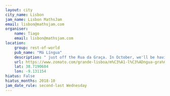 ```yaml
---
layout: city                                           
city_name: Lisbon                                                               
jam_name: Lisbon MathsJam
email: lisbon@mathsjam.com
organiser:
    name: Tiago
    email: lisbon@mathsjam.com
location:
    group: rest-of-world
    pub_name: "Má Língua"
    description: " just off the Rua da Graça. In October, we'll be having a special Celebration of Mind event at the National Museum Of Natural History and Science, on Monday 22nd October from 5.30pm-8.30pm - email Tiago (address below) for details"
    url: https://www.zomato.com/grande-lisboa/m%C3%A1-l%C3%ADngua-gra%C3%A7a-lisboa
    lat: 38.7190684
    lon: -9.131154
hiatus: False
hiatus_months: 2018-10
jam_date_rule: second-last Wednesday
---
```

